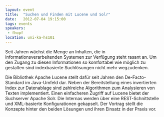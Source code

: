 ```yaml
---
layout: event
title:  "Suchen und Finden mit Lucene und Solr"
date:   2012-07-04 19:15:00
tags: events
speakers:
 - fhopf
location: uni-ka-hs101
---
```


Seit Jahren wächst die Menge an Inhalten, die in informationsverarbeitenden Systemen zur Verfügung steht rasant an. Um den Zugang zu diesen Informationen so komfortabel wie möglich zu gestalten sind indexbasierte Suchlösungen nicht mehr wegzudenken.

Die Bibliothek Apache Lucene stellt dafür seit Jahren den De-Facto-Standard im Java-Umfeld dar. Neben der Bereitstellung eines invertierten Index zur Datenablage sind zahlreiche Algorithmen zum Analysieren von Texten implementiert. Einen einfacheren Zugriff auf Lucene bietet der Suchserver Apache Solr. Die Internas werden über eine REST-Schnittstelle und XML-basierte Konfigurationen gekapselt. Der Vortrag stellt die Konzepte hinter den beiden Lösungen und ihren Einsatz in der Praxis vor.